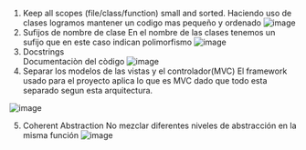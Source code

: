 1. Keep all scopes (file/class/function) small and sorted.
Haciendo uso de clases logramos mantener un codigo mas pequeño y ordenado
![image](https://user-images.githubusercontent.com/38531618/187270761-39c162b5-6400-462d-a797-90707e9c9c1a.png)
2. Sufijos de nombre de clase
En el nombre de las clases tenemos un sufijo que en este caso indican polimorfismo
![image](https://user-images.githubusercontent.com/38531618/187270861-6e703c2e-bfcd-4e37-a1aa-82d166267bcc.png)
3. Docstrings  
Documentaciòn del còdigo
![image](https://user-images.githubusercontent.com/38531618/187270946-db2e4301-a93f-4d73-8556-df78df32e8a0.png)
4. Separar los modelos de las vistas y el controlador(MVC)
El framework usado para el proyecto aplica lo que es MVC dado que todo esta separado segun esta arquitectura.

![image](https://user-images.githubusercontent.com/38531618/187271041-ffa5970f-352b-46cd-bd78-c79f6215fde4.png)

5. Coherent Abstraction
No mezclar diferentes niveles de abstracción en la misma función
![image](https://user-images.githubusercontent.com/38531618/185838720-4a146350-97cf-4d08-b022-701adac3a4a9.png)
